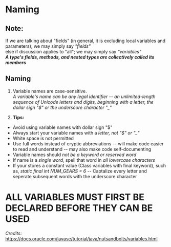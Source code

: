 # Naming
## Note:
If we are talking about "fields" (in general, it is excluding local variables and parameters); we may simply say _"fields"_<br>
else if discussion applies to "all"; we may simply say _"variables"_<br>
***A type's fields, methods, and nested types are collectively called its members***

## Naming
1. Variable names are case-sensitive.<br>
*A variable's name can be any legal identifier -- an unlimited-length sequence of Unicode letters and digits, beginning with a letter, the dollar sign "$" or the underscore character "_"*

2. **Tips:**
* Avoid using variable names with dollar sign "$"
* Always start your variable names with a *letter, not "$" or "_"*
* White space is not permitted
* Use full words instead of cryptic abbreviations -- will make code easier to read and understand -- may also make code self-documenting
* Variable names should *not be a keyword or reserved word*
* If name is a *single word*, spell that word in *all lowercase characters*
* If your stores a constant value (Class variables with final keyword), such as, *static final int NUM_GEARS = 6* -- Captalize every letter and seperate subsequent words with the underscore character

# ALL VARIABLES MUST FIRST BE DECLARED BEFORE THEY CAN BE USED
*Credits:* https://docs.oracle.com/javase/tutorial/java/nutsandbolts/variables.html
